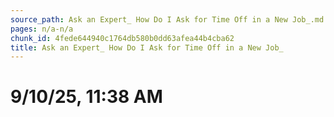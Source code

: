 ```yaml
---
source_path: Ask an Expert_ How Do I Ask for Time Off in a New Job_.md
pages: n/a-n/a
chunk_id: 4fede644940c1764db580b0dd63afea44b4cba62
title: Ask an Expert_ How Do I Ask for Time Off in a New Job_
---
```

# 9/10/25, 11:38 AM
